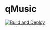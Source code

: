 # qMusic

[![Build and Deploy](https://github.com/qStivi/qMusic/actions/workflows/build-and-deploy.yml/badge.svg)](https://github.com/qStivi/qMusic/actions/workflows/build-and-deploy.yml)
